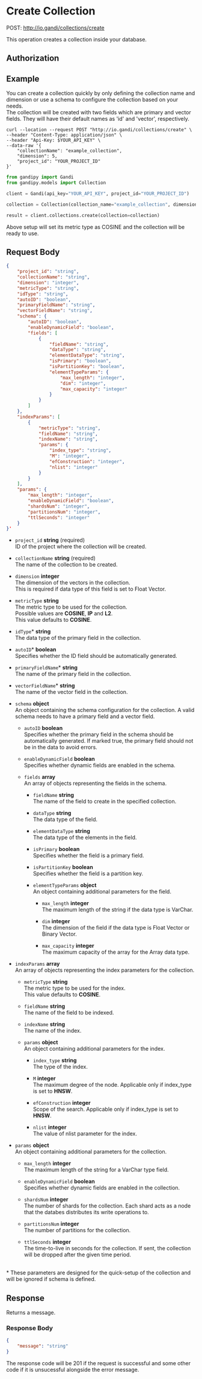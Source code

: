 # Create Collection

POST: http://io.gandi/collections/create

This operation creates a collection inside your database.

## Authorization

## Example

You can create a collection quickly by only defining the collection name and dimension or use a schema to configure the collection based on your needs. <br/>
The collection will be created with two fields which are primary and vector fields. They will have their default names as 'id' and 'vector', respectively.

```shell
curl --location --request POST "http://io.gandi/collections/create" \
--header "Content-Type: application/json" \
--header "Api-Key: $YOUR_API_KEY" \
--data-raw '{
    "collectionName": "example_collection",
    "dimension": 5,
    "project_id": "YOUR_PROJECT_ID"
}'
```
```python
from gandipy import Gandi
from gandipy.models import Collection

client = Gandi(api_key="YOUR_API_KEY", project_id="YOUR_PROJECT_ID")

collection = Collection(collection_name="example_collection", dimension=5)

result = client.collections.create(collection=collection)
```

Above setup will set its metric type as COSINE and the collection will be ready to use.

## Request Body

```json
{
    "project_id": "string",
    "collectionName": "string",
    "dimension": "integer",
    "metricType": "string",
    "idType": "string",
    "autoID": "boolean",
    "primaryFieldName": "string",
    "vectorFieldName": "string",
    "schema": {
        "autoID": "boolean",
        "enableDynamicField": "boolean",
        "fields": [
            {
                "fieldName": "string",
                "dataType": "string",
                "elementDataType": "string",
                "isPrimary": "boolean",
                "isPartitionKey": "boolean",
                "elementTypeParams": {
                    "max_length": "integer",
                    "dim": "integer",
                    "max_capacity": "integer"
                }
            }
        ]
    },
    "indexParams": [
        {
            "metricType": "string",
            "fieldName": "string",
            "indexName": "string",
            "params": {
                "index_type": "string",
                "M": "integer",
                "efConstruction": "integer",
                "nlist": "integer"
            }
        }
    ],
    "params": {
        "max_length": "integer",
        "enableDynamicField": "boolean",
        "shardsNum": "integer",
        "partitionsNum": "integer",
        "ttlSeconds": "integer"
    }
}'
```

- `project_id` __string__ (required)</br> ID of the project where the collection will be created.

- `collectionName` __string__ (required)</br>The name of the collection to be created.

- `dimension` __integer__ </br>The dimension of the vectors in the collection. </br>This is required if data type of this field is set to Float Vector.

- `metricType` __string__ </br>The metric type to be used for the collection. </br> Possible values are **COSINE**, **IP** and **L2**. </br> This value defaults to **COSINE**.

- `idType`* __string__ </br>The data type of the primary field in the collection.

- `autoID`* __boolean__ </br> Specifies whether the ID field should be automatically generated.

- `primaryFieldName`* __string__ </br>The name of the primary field in the collection.

- `vectorFieldName`* __string__ </br>The name of the vector field in the collection.

- `schema` __object__ </br> An object containing the schema configuration for the collection. A valid schema needs to have a primary field and a vector field.

    - `autoID` __boolean__ </br>Specifies whether the primary field in the schema should be automatically generated. If marked true, the primary field should not be in the data to avoid errors.

    - `enableDynamicField` __boolean__ </br>Specifies whether dynamic fields are enabled in the schema.

    - `fields` __array__ </br>An array of objects representing the fields in the schema.

        - `fieldName` __string__ </br>The name of the field to create in the specified collection.

        - `dataType` __string__ </br>The data type of the field.

        - `elementDataType` __string__ </br>The data type of the elements in the field.

        - `isPrimary` __boolean__ </br>Specifies whether the field is a primary field.

        - `isPartitionKey` __boolean__ </br>Specifies whether the field is a partition key.

        - `elementTypeParams` __object__ </br>An object containing additional parameters for the field.

            - `max_length` __integer__ </br>The maximum length of the string if the data type is VarChar.

            - `dim` __integer__ </br>The dimension of the field if the data type is Float Vector or Binary Vector.

            - `max_capacity` __integer__ </br>The maximum capacity of the array for the Array data type.

- `indexParams` __array__ </br>An array of objects representing the index parameters for the collection.

    - `metricType` __string__ </br>The metric type to be used for the index. </br> This value defaults to **COSINE**.

    - `fieldName` __string__ </br>The name of the field to be indexed.

    - `indexName` __string__ </br>The name of the index.

    - `params` __object__ </br>An object containing additional parameters for the index.

        - `index_type` __string__ </br>The type of the index.

        - `M` __integer__ </br>The maximum degree of the node. Applicable only if index_type is set to **HNSW**.

        - `efConstruction` __integer__ </br> Scope of the search. Applicable only if index_type is set to **HNSW**.

        - `nlist` __integer__ </br>The value of nlist parameter for the index.

- `params` __object__ </br>An object containing additional parameters for the collection.

    - `max_length` __integer__ </br>The maximum length of the string for a VarChar type field.

    - `enableDynamicField` __boolean__ </br>Specifies whether dynamic fields are enabled in the collection.

    - `shardsNum` __integer__ </br>The number of shards for the collection. Each shard acts as a node that the databes distributes its write operations to. 

    - `partitionsNum` __integer__ </br>The number of partitions for the collection.

    - `ttlSeconds` __integer__ </br>The time-to-live in seconds for the collection. If sent, the collection will be dropped after the given time period.

</br>
* These parameters are designed for the quick-setup of the collection and will be ignored if schema is defined.

## Response

Returns a message.

### Response Body

```json
{
    "message": "string"
}
```

The response code will be 201 if the request is successful and some other code if it is unsucessful alongside the error message.
